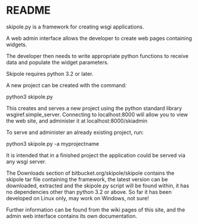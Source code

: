 # README #

skipole.py is a framework for creating wsgi applications.

A web admin interface allows the developer to create web pages containing widgets.

The developer then needs to write appropriate python functions to receive data and populate the widget parameters.

Skipole requires python 3.2 or later.

A new project can be created with the command:

python3 skipole.py

This creates and serves a new project using the python standard library wsgiref.simple_server. Connecting to localhost:8000 will allow you to view the web site, and administer it at localhost:8000/skiadmin

To serve and administer an already existing project, run:

python3 skipole.py -a myprojectname

It is intended that in a finished project the application could be served via any wsgi server.

The Downloads section of bitbucket.org/skipole/skipole contains the skipole tar file containing the framework, the latest version can be downloaded, extracted and the skipole.py script will be found within, it has no dependencies other than python 3.2 or above. So far it has been developed on Linux only, may work on Windows, not sure!

Further information can be found from the wiki pages of this site, and the admin web interface contains its own documentation.
